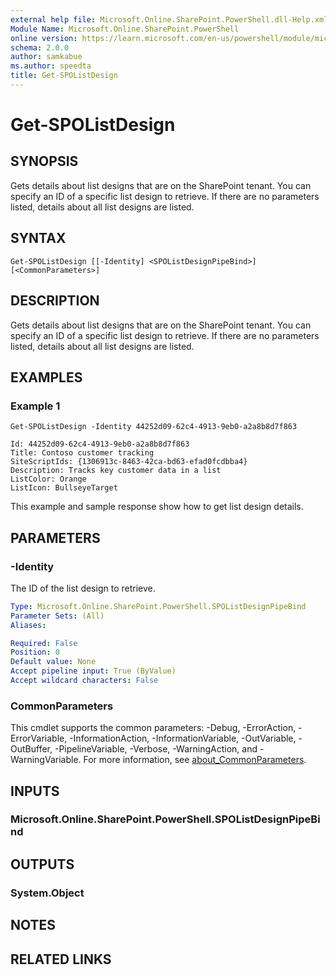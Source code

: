 ```yaml
---
external help file: Microsoft.Online.SharePoint.PowerShell.dll-Help.xml
Module Name: Microsoft.Online.SharePoint.PowerShell
online version: https://learn.microsoft.com/en-us/powershell/module/microsoft.online.sharepoint.powershell/get-spolistdesign
schema: 2.0.0
author: samkabue
ms.author: speedta
title: Get-SPOListDesign
---
```


# Get-SPOListDesign

## SYNOPSIS
Gets details about list designs that are on the SharePoint tenant. You can specify an ID of a specific list design to retrieve. If there are no parameters listed, details about all list designs are listed. 

## SYNTAX

```
Get-SPOListDesign [[-Identity] <SPOListDesignPipeBind>] [<CommonParameters>]
```

## DESCRIPTION
Gets details about list designs that are on the SharePoint tenant. You can specify an ID of a specific list design to retrieve. If there are no parameters listed, details about all list designs are listed. 

## EXAMPLES

### Example 1

```output
Get-SPOListDesign -Identity 44252d09-62c4-4913-9eb0-a2a8b8d7f863 

Id: 44252d09-62c4-4913-9eb0-a2a8b8d7f863  
Title: Contoso customer tracking  
SiteScriptIds: {1306913c-8463-42ca-bd63-efad0fcdbba4}  
Description: Tracks key customer data in a list 
ListColor: Orange 
ListIcon: BullseyeTarget
```

This example and sample response show how to get list design details. 

## PARAMETERS

### -Identity
The ID of the list design to retrieve. 

```yaml
Type: Microsoft.Online.SharePoint.PowerShell.SPOListDesignPipeBind
Parameter Sets: (All)
Aliases:

Required: False
Position: 0
Default value: None
Accept pipeline input: True (ByValue)
Accept wildcard characters: False
```

### CommonParameters
This cmdlet supports the common parameters: -Debug, -ErrorAction, -ErrorVariable, -InformationAction, -InformationVariable, -OutVariable, -OutBuffer, -PipelineVariable, -Verbose, -WarningAction, and -WarningVariable. For more information, see [about_CommonParameters](https://go.microsoft.com/fwlink/?LinkID=113216).

## INPUTS

### Microsoft.Online.SharePoint.PowerShell.SPOListDesignPipeBind

## OUTPUTS

### System.Object

## NOTES

## RELATED LINKS
